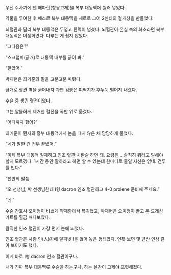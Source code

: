 우선 주사기에 잰 헤파린(항응고제)을 복부 대동맥에 찔러 넣었다.

약물을 투여한 후 메스로 복부 대동맥을 세로로 그어 2센티의 절개창을 만들었다.

뇌혈관과 달리 복부 대동맥은 두껍고 탄력이 넘쳤다. 뇌혈관이 온실 속의 화초라면 복부 대동맥은 야생화였다. 다루는 게 쉽지 않았다.

“그다음은?”

“스크랩퍼(긁개)로 대동맥 내부를 긁어 봐.”

“알았어.”

박재현은 최기준의 말을 고분고분 따랐다.

긁개로 혈관 벽을 긁어내자 과연 검붉은 피딱지가 후두둑 떨어져 내렸다.

수술 중 생긴 혈전이었다.

그는 알뜰하게 제거한 혈전을 곡반 위로 옮겼다.

“어디까지 했어?”

최기준이 환자의 흉부 대동맥에서 눈을 떼지 않은 채 담담하게 물었다.

“네가 말한 건 전부 끝냈어.”

“이제 복부 대동맥 절제하고 인조 혈관 치환술 하면 돼. 요령은… 솔직히 뭐라고 말해야 할지 모르겠다. 1시간 동안 말하라고 하면 할 수 있는데 한마디로 줄일 자신은 없네. 건투를 빈다.”

“천만의 말씀.

“오 선생님, 박 선생님한테 I형 dacron 인조 혈관하고 4-0 prolene 준비해 주세요.”

“네.”

수술 간호사 오미정이 바쁘게 약제함에서 복귀했고, 박재현은 오미정이 끌고 온 드레싱 카트를 힐끔 쳐다보았다.

큼직한 인조 혈관이 가장 먼저 눈에 띄었다.

인조 혈관은 사람 인(人)자에 알파벳 I을 얹어 놓은 형태였다. 언뜻 보면 몇 년산 인삼 같아 보이기도 했다.

이게 바로 I형 dacron 인조 혈관이구나.

내가 진짜 복부 대동맥류 수술을 하는구나, 하는 실감이 그제야 또렷해졌다.